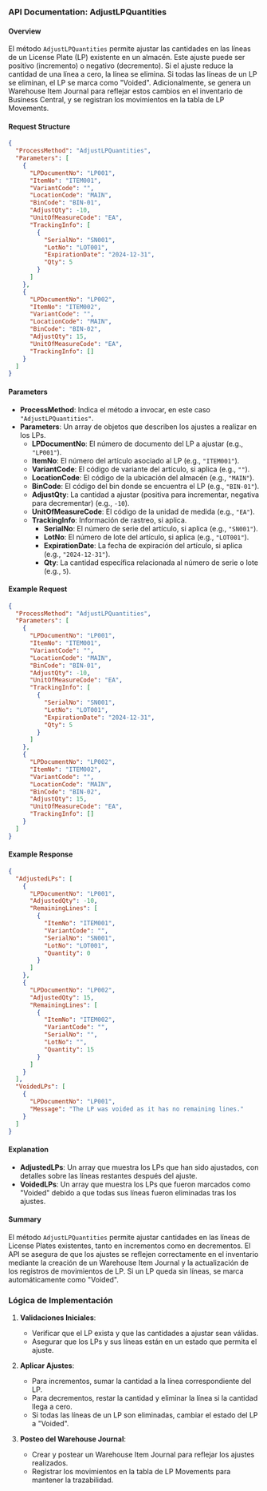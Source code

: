 ### API Documentation: AdjustLPQuantities

#### **Overview**
El método `AdjustLPQuantities` permite ajustar las cantidades en las líneas de un License Plate (LP) existente en un almacén. Este ajuste puede ser positivo (incremento) o negativo (decremento). Si el ajuste reduce la cantidad de una línea a cero, la línea se elimina. Si todas las líneas de un LP se eliminan, el LP se marca como "Voided". Adicionalmente, se genera un Warehouse Item Journal para reflejar estos cambios en el inventario de Business Central, y se registran los movimientos en la tabla de LP Movements.

#### **Request Structure**
```json
{
  "ProcessMethod": "AdjustLPQuantities",
  "Parameters": [
    {
      "LPDocumentNo": "LP001",
      "ItemNo": "ITEM001",
      "VariantCode": "",
      "LocationCode": "MAIN",
      "BinCode": "BIN-01",
      "AdjustQty": -10,
      "UnitOfMeasureCode": "EA",
      "TrackingInfo": [
        {
          "SerialNo": "SN001",
          "LotNo": "LOT001",
          "ExpirationDate": "2024-12-31",
          "Qty": 5
        }
      ]
    },
    {
      "LPDocumentNo": "LP002",
      "ItemNo": "ITEM002",
      "VariantCode": "",
      "LocationCode": "MAIN",
      "BinCode": "BIN-02",
      "AdjustQty": 15,
      "UnitOfMeasureCode": "EA",
      "TrackingInfo": []
    }
  ]
}
```

#### **Parameters**
- **ProcessMethod**: Indica el método a invocar, en este caso `"AdjustLPQuantities"`.
- **Parameters**: Un array de objetos que describen los ajustes a realizar en los LPs.
  - **LPDocumentNo**: El número de documento del LP a ajustar (e.g., `"LP001"`).
  - **ItemNo**: El número del artículo asociado al LP (e.g., `"ITEM001"`).
  - **VariantCode**: El código de variante del artículo, si aplica (e.g., `""`).
  - **LocationCode**: El código de la ubicación del almacén (e.g., `"MAIN"`).
  - **BinCode**: El código del bin donde se encuentra el LP (e.g., `"BIN-01"`).
  - **AdjustQty**: La cantidad a ajustar (positiva para incrementar, negativa para decrementar) (e.g., `-10`).
  - **UnitOfMeasureCode**: El código de la unidad de medida (e.g., `"EA"`).
  - **TrackingInfo**: Información de rastreo, si aplica.
    - **SerialNo**: El número de serie del artículo, si aplica (e.g., `"SN001"`).
    - **LotNo**: El número de lote del artículo, si aplica (e.g., `"LOT001"`).
    - **ExpirationDate**: La fecha de expiración del artículo, si aplica (e.g., `"2024-12-31"`).
    - **Qty**: La cantidad específica relacionada al número de serie o lote (e.g., `5`).

#### **Example Request**
```json
{
  "ProcessMethod": "AdjustLPQuantities",
  "Parameters": [
    {
      "LPDocumentNo": "LP001",
      "ItemNo": "ITEM001",
      "VariantCode": "",
      "LocationCode": "MAIN",
      "BinCode": "BIN-01",
      "AdjustQty": -10,
      "UnitOfMeasureCode": "EA",
      "TrackingInfo": [
        {
          "SerialNo": "SN001",
          "LotNo": "LOT001",
          "ExpirationDate": "2024-12-31",
          "Qty": 5
        }
      ]
    },
    {
      "LPDocumentNo": "LP002",
      "ItemNo": "ITEM002",
      "VariantCode": "",
      "LocationCode": "MAIN",
      "BinCode": "BIN-02",
      "AdjustQty": 15,
      "UnitOfMeasureCode": "EA",
      "TrackingInfo": []
    }
  ]
}
```

#### **Example Response**
```json
{
  "AdjustedLPs": [
    {
      "LPDocumentNo": "LP001",
      "AdjustedQty": -10,
      "RemainingLines": [
        {
          "ItemNo": "ITEM001",
          "VariantCode": "",
          "SerialNo": "SN001",
          "LotNo": "LOT001",
          "Quantity": 0
        }
      ]
    },
    {
      "LPDocumentNo": "LP002",
      "AdjustedQty": 15,
      "RemainingLines": [
        {
          "ItemNo": "ITEM002",
          "VariantCode": "",
          "SerialNo": "",
          "LotNo": "",
          "Quantity": 15
        }
      ]
    }
  ],
  "VoidedLPs": [
    {
      "LPDocumentNo": "LP001",
      "Message": "The LP was voided as it has no remaining lines."
    }
  ]
}
```

#### **Explanation**
- **AdjustedLPs**: Un array que muestra los LPs que han sido ajustados, con detalles sobre las líneas restantes después del ajuste.
- **VoidedLPs**: Un array que muestra los LPs que fueron marcados como "Voided" debido a que todas sus líneas fueron eliminadas tras los ajustes.

#### **Summary**
El método `AdjustLPQuantities` permite ajustar cantidades en las líneas de License Plates existentes, tanto en incrementos como en decrementos. El API se asegura de que los ajustes se reflejen correctamente en el inventario mediante la creación de un Warehouse Item Journal y la actualización de los registros de movimientos de LP. Si un LP queda sin líneas, se marca automáticamente como "Voided".

### Lógica de Implementación
1. **Validaciones Iniciales**: 
   - Verificar que el LP exista y que las cantidades a ajustar sean válidas.
   - Asegurar que los LPs y sus líneas están en un estado que permita el ajuste.

2. **Aplicar Ajustes**:
   - Para incrementos, sumar la cantidad a la línea correspondiente del LP.
   - Para decrementos, restar la cantidad y eliminar la línea si la cantidad llega a cero.
   - Si todas las líneas de un LP son eliminadas, cambiar el estado del LP a "Voided".

3. **Posteo del Warehouse Journal**:
   - Crear y postear un Warehouse Item Journal para reflejar los ajustes realizados.
   - Registrar los movimientos en la tabla de LP Movements para mantener la trazabilidad.

